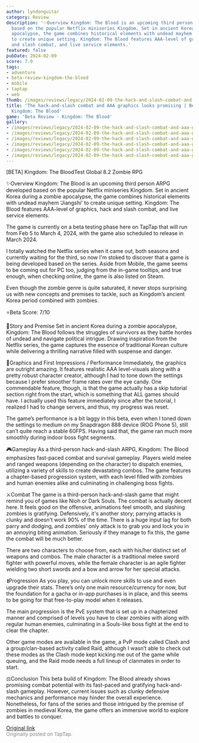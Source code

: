 ```yaml
---
author: lyndonguitar
category: Review
description: '✨Overview Kingdom: The Blood is an upcoming third person ARPG developed
  based on the popular Netflix miniseries Kingdom. Set in ancient Korea during a zombie
  apocalypse, the game combines historical elements with undead mayhem ‘Jiangshi’
  to create unique setting. Kingdom: The Blood features AAA-level of graphics, hack
  and slash combat, and live service elements.'
featured: false
pubDate: 2024-02-09
score: 7.0
tags:
- adventure
- beta-review-kingdom-the-blood
- mobile
- taptap
- web
thumb: /images/reviews/legacy/2024-02-09-the-hack-and-slash-combat-and-aaa-graphics-looks-promising--beta-review---kingdom-the-blo-0.avif
title: 'The hack-and-slash combat and AAA graphics looks promising | Beta Review -
  Kingdom: The Blood'
game: 'Beta Review - Kingdom: The Blood'
gallery:
- /images/reviews/legacy/2024-02-09-the-hack-and-slash-combat-and-aaa-graphics-looks-promising--beta-review---kingdom-the-blo-0.avif
- /images/reviews/legacy/2024-02-09-the-hack-and-slash-combat-and-aaa-graphics-looks-promising--beta-review---kingdom-the-blo-1.avif
- /images/reviews/legacy/2024-02-09-the-hack-and-slash-combat-and-aaa-graphics-looks-promising--beta-review---kingdom-the-blo-2.avif
- /images/reviews/legacy/2024-02-09-the-hack-and-slash-combat-and-aaa-graphics-looks-promising--beta-review---kingdom-the-blo-3.avif
- /images/reviews/legacy/2024-02-09-the-hack-and-slash-combat-and-aaa-graphics-looks-promising--beta-review---kingdom-the-blo-4.avif
- /images/reviews/legacy/2024-02-09-the-hack-and-slash-combat-and-aaa-graphics-looks-promising--beta-review---kingdom-the-blo-5.avif
---
```

[BETA] Kingdom: The BloodTest Global
8.2
Zombie
RPG

✨Overview
Kingdom: The Blood is an upcoming third person ARPG developed based on the popular Netflix miniseries Kingdom. Set in ancient Korea during a zombie apocalypse, the game combines historical elements with undead mayhem ‘Jiangshi’ to create unique setting. Kingdom: The Blood features AAA-level of graphics, hack and slash combat, and live service elements.

The game is currently on a beta testing phase here on TapTap that will run from Feb 5 to March 4, 2024, with the game also scheduled to release in March 2024.

I totally watched the Netflix series when it came out, both seasons and currently waiting for the third, so now I'm stoked to discover that a game is being developed based on the series. Aside from Mobile, the game seems to be coming out for PC too, judging from the in-game tooltips, and true enough, when checking online, the game is also listed on Steam.

Even though the zombie genre is quite saturated, it never stops surprising us with new concepts and premises to tackle, such as Kingdom’s ancient Korea period combined with zombies.

⭐️Beta Score: 7/10

📖Story and Premise
Set in ancient Korea during a zombie apocalypse, Kingdom: The Blood follows the struggles of survivors as they battle hordes of undead and navigate political intrigue. Drawing inspiration from the Netflix series, the game captures the essence of traditional Korean culture while delivering a thrilling narrative filled with suspense and danger.

🎨Graphics and First Impressions / Performance
Immediately, the graphics are outright amazing. It features realistic AAA level-visuals along with a pretty robust character creator, although I had to tone down the settings because I prefer smoother frame rates over the eye candy. One commendable feature, though, is that the game actually has a skip tutorial section right from the start, which is something that ALL games should have. I actually used this feature immediately since after the tutorial, I realized I had to change servers, and thus, my progress was reset.

The game’s performance is a bit laggy in this beta, even when I toned down the settings to medium on my Snapdragon 888 device (ROG Phone 5), still can’t quite reach a stable 60FPS. Having said that, the game ran much more smoothly during indoor boss fight segments.

🎮Gameplay
As a third-person hack-and-slash ARPG, Kingdom: The Blood emphasizes fast-paced combat and survival gameplay. Players wield melee and ranged weapons (depending on the character) to dispatch enemies, utilizing a variety of skills to create devastating combos. The game features a chapter-based progression system, with each level filled with zombies and human enemies alike and culminating in challenging boss fights.

⚔️Combat
The game is a third-person hack-and-slash game that might remind you of games like Nioh or Dark Souls. The combat is actually decent here. It feels good on the offensive, animations feel smooth, and slashing zombies is gratifying. Defensively, it's another story; parrying attacks is clunky and doesn't work 90% of the time. There is a huge input lag for both parry and dodging, and zombies' only attack is to grab you and lock you in an annoying biting animation. Seriously if they manage to fix this, the game the combat will be much better.

There are two characters to choose from, each with his/her distinct set of weapons and combos. The male character is a traditional melee sword fighter with powerful moves, while the female character is an agile fighter wielding two short swords and a bow and arrow for her special attacks.

⏫Progression
As you play, you can unlock more skills to use and even upgrade their stats. There’s only one main resource/currency for now, but the foundation for a gacha or in-app purchases is in place, and this seems to be going for that free-to-play model when it releases.

The main progression is the PvE system that is set up in a chapterized manner and comprised of levels you have to clear zombies with along with regular human enemies, culminating in a Souls-like boss fight at the end to clear the chapter.

Other game modes are available in the game, a PvP mode called Clash and a group/clan-based activity called Raid, although I wasn’t able to check out these modes as the Clash mode kept kicking me out of the game while queuing, and the Raid mode needs a full lineup of clanmates in order to start.

⚖️Conclusion
This beta build of Kingdom: The Blood already shows promising combat potential with its fast-paced and gratifying hack-and-slash gameplay. However, current issues such as clunky defensive mechanics and performance may hinder the overall experience. Nonetheless, for fans of the series and those intrigued by the premise of zombies in medieval Korea, the game offers an immersive world to explore and battles to conquer.

[Original link](https://www.taptap.io/post/6980791)<br><span style="font-size: 0.95em; color: #888;">Originally posted on TapTap.</span>